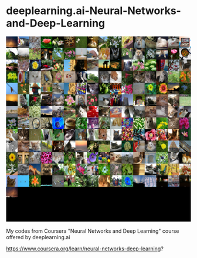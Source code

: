 # deeplearning.ai-Neural-Networks-and-Deep-Learning

![](/Images/yyc3laZXEeeHmRJwL4nM3A_3817e90e1a15e925b4f14d0d6721b9b5_download.png)

My codes from Coursera "Neural Networks and Deep Learning" course offered by deeplearning.ai 

https://www.coursera.org/learn/neural-networks-deep-learning?
